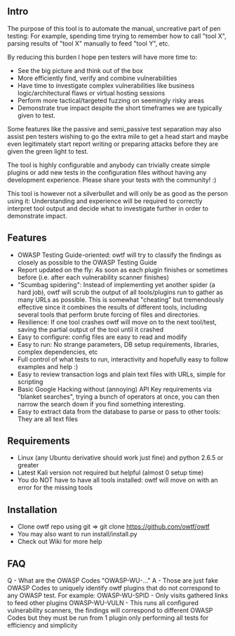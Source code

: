 Intro
-----
The purpose of this tool is to automate the manual, uncreative part of pen testing: For example, spending time trying to remember how to call "tool X", parsing results of "tool X" manually to feed "tool Y", etc.

By reducing this burden I hope pen testers will have more time to:
- See the big picture and think out of the box
- More efficiently find, verify and combine vulnerabilities 
- Have time to investigate complex vulnerabilities like business logic/architectural flaws or virtual hosting sessions
- Perform more tactical/targeted fuzzing on seemingly risky areas
- Demonstrate true impact despite the short timeframes we are typically given to test.

Some features like the passive and semi_passive test separation may also assist pen testers wishing to go the extra mile to get a head start and maybe even legitimately start report writing or preparing attacks before they are given the green light to test.

The tool is highly configurable and anybody can trivially create simple plugins or add new tests in the configuration files without having any development experience. Please share your tests with the community! :)

This tool is however not a silverbullet and will only be as good as the person using it: Understanding and experience will be required to correctly interpret tool output and decide what to investigate further in order to demonstrate impact.

Features
--------
- OWASP Testing Guide-oriented: owtf will try to classify the findings as closely as possible to the OWASP Testing Guide
- Report updated on the fly: As soon as each plugin finishes or sometimes before (i.e. after each vulnerability scanner finishes)
- "Scumbag spidering": Instead of implementing yet another spider (a hard job), owtf will scrub the output of all tools/plugins run to gather as many URLs as possible. This is somewhat "cheating" but tremendously effective since it combines the results of different tools, including several tools that perform brute forcing of files and directories.
- Resilience: If one tool crashes owtf will move on to the next tool/test, saving the partial output of the tool until it crashed
- Easy to configure: config files are easy to read and modify
- Easy to run: No strange parameters, DB setup requirements, libraries, complex dependencies, etc
- Full control of what tests to run, interactivity and hopefully easy to follow examples and help :)
- Easy to review transaction logs and plain text files with URLs, simple for scripting
- Basic Google Hacking without (annoying) API Key requirements via "blanket searches", trying a bunch of operators at once, you can then narrow the search down if you find something interesting.
- Easy to extract data from the database to parse or pass to other tools: They are all text files

Requirements
------------
- Linux (any Ubuntu derivative should work just fine) and python 2.6.5 or greater
- Latest Kali version not required but helpful (almost 0 setup time)
- You do NOT have to have all tools installed: owtf will move on with an error for the missing tools

Installation
------------
- Clone owtf repo using git => git clone https://github.com/owtf/owtf
- You may also want to run install/install.py
- Check out Wiki for more help

FAQ
---
Q - What are the OWASP Codes "OWASP-WU-..."
A - Those are just fake OWASP Codes to uniquely identify owtf plugins that do not correspond to any OWASP test. For example:
OWASP-WU-SPID - Only visits gathered links to feed other plugins
OWASP-WU-VULN - This runs all configured vulnerability scanners, the findings will correspond to different OWASP Codes but they must be run from 1 plugin only performing all tests for efficiency and simplicity


